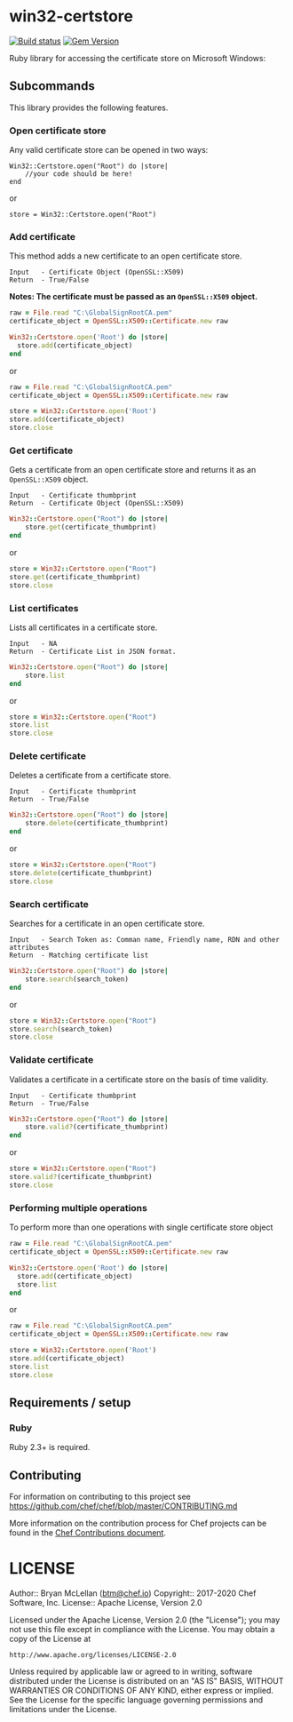# win32-certstore
[![Build status](https://badge.buildkite.com/ba68b9ac04486e2ddf6587b35c1eac00260d4216829c289ce6.svg?branch=master)](https://buildkite.com/chef-oss/chef-win32-certstore-master-verify)
[![Gem Version](https://badge.fury.io/rb/win32-certstore.svg)](https://badge.fury.io/rb/win32-certstore)

Ruby library for accessing the certificate store on Microsoft Windows:

## Subcommands

This library provides the following features.

### Open certificate store

Any valid certificate store can be opened in two ways:

```
Win32::Certstore.open("Root") do |store|
    //your code should be here!
end
```

or

```
store = Win32::Certstore.open("Root")
```

### Add certificate

This method adds a new certificate to an open certificate store.

```
Input   - Certificate Object (OpenSSL::X509)
Return  - True/False
```

**Notes: The certificate must be passed as an `OpenSSL::X509` object.**

```ruby
raw = File.read "C:\GlobalSignRootCA.pem"
certificate_object = OpenSSL::X509::Certificate.new raw

Win32::Certstore.open('Root') do |store|
  store.add(certificate_object)
end
```

or

```ruby
raw = File.read "C:\GlobalSignRootCA.pem"
certificate_object = OpenSSL::X509::Certificate.new raw

store = Win32::Certstore.open('Root')
store.add(certificate_object)
store.close
```

### Get certificate

Gets a certificate from an open certificate store and returns it as an `OpenSSL::X509` object.

```
Input   - Certificate thumbprint
Return  - Certificate Object (OpenSSL::X509)
```

```ruby
Win32::Certstore.open("Root") do |store|
    store.get(certificate_thumbprint)
end
```

or

```ruby
store = Win32::Certstore.open("Root")
store.get(certificate_thumbprint)
store.close
```

### List certificates

Lists all certificates in a certificate store.

```
Input   - NA
Return  - Certificate List in JSON format.
```

```ruby
Win32::Certstore.open("Root") do |store|
    store.list
end
```

or

```ruby
store = Win32::Certstore.open("Root")
store.list
store.close
```

### Delete certificate

Deletes a certificate from a certificate store.

```
Input   - Certificate thumbprint
Return  - True/False
```

```ruby
Win32::Certstore.open("Root") do |store|
    store.delete(certificate_thumbprint)
end
```

or

```ruby
store = Win32::Certstore.open("Root")
store.delete(certificate_thumbprint)
store.close
```

### Search certificate

Searches for a certificate in an open certificate store.

```
Input   - Search Token as: Comman name, Friendly name, RDN and other attributes
Return  - Matching certificate list
```

```ruby
Win32::Certstore.open("Root") do |store|
    store.search(search_token)
end
```

or

```ruby
store = Win32::Certstore.open("Root")
store.search(search_token)
store.close
```

### Validate certificate

Validates a certificate in a certificate store on the basis of time validity.

```
Input   - Certificate thumbprint
Return  - True/False

```

```ruby
Win32::Certstore.open("Root") do |store|
    store.valid?(certificate_thumbprint)
end
```

or

```ruby
store = Win32::Certstore.open("Root")
store.valid?(certificate_thumbprint)
store.close
```

### Performing multiple operations

To perform more than one operations with single certificate store object

```ruby
raw = File.read "C:\GlobalSignRootCA.pem"
certificate_object = OpenSSL::X509::Certificate.new raw

Win32::Certstore.open('Root') do |store|
  store.add(certificate_object)
  store.list
end
```

or

```ruby
raw = File.read "C:\GlobalSignRootCA.pem"
certificate_object = OpenSSL::X509::Certificate.new raw

store = Win32::Certstore.open('Root')
store.add(certificate_object)
store.list
store.close
```

## Requirements / setup

### Ruby

Ruby 2.3+ is required.

## Contributing

For information on contributing to this project see https://github.com/chef/chef/blob/master/CONTRIBUTING.md

More information on the contribution process for Chef projects can be found in the [Chef Contributions document](http://docs.chef.io/community_contributions.html).

# LICENSE

Author:: Bryan McLellan (<btm@chef.io>)
Copyright:: 2017-2020 Chef Software, Inc.
License:: Apache License, Version 2.0

Licensed under the Apache License, Version 2.0 (the "License");
you may not use this file except in compliance with the License.
You may obtain a copy of the License at

    http://www.apache.org/licenses/LICENSE-2.0

Unless required by applicable law or agreed to in writing, software
distributed under the License is distributed on an "AS IS" BASIS,
WITHOUT WARRANTIES OR CONDITIONS OF ANY KIND, either express or implied.
See the License for the specific language governing permissions and
limitations under the License.

